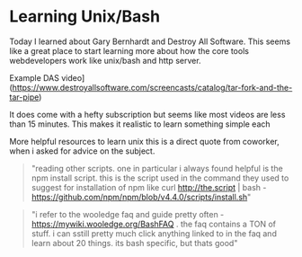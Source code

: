 # Learning Unix/Bash

Today I learned about Gary Bernhardt and Destroy All Software. This seems like a great place to start learning more about how the core tools webdevelopers work like unix/bash and http server.

Example DAS video](https://www.destroyallsoftware.com/screencasts/catalog/tar-fork-and-the-tar-pipe)

It does come with a hefty subscription but seems like most videos are less than 15 minutes. This makes it realistic to learn something simple each 


More helpful resources to learn unix this is a direct quote from coworker, when i asked for advice on the subject.


> "reading other scripts. one in particular i always found helpful is the npm install script. this is the script used in the command they used to suggest for installation of npm like curl http://the.script | bash - https://github.com/npm/npm/blob/v4.4.0/scripts/install.sh"
	 
> "i refer to the wooledge faq and guide pretty often - https://mywiki.wooledge.org/BashFAQ . the faq contains a TON of stuff. i can sstill pretty much click anything linked to in the faq and learn about 20 things. its bash specific, but thats good" 
